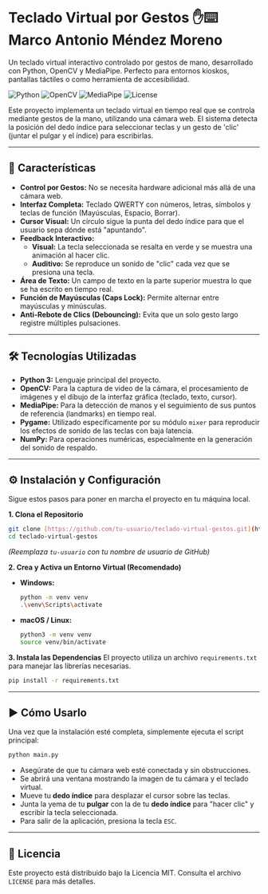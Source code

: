 # Teclado Virtual por Gestos ✋⌨️ Marco Antonio Méndez Moreno

Un teclado virtual interactivo controlado por gestos de mano, desarrollado con Python, OpenCV y MediaPipe. Perfecto para entornos kioskos, pantallas táctiles o como herramienta de accesibilidad.

![Python](https://img.shields.io/badge/Python-3.11+-blue.svg)
![OpenCV](https://img.shields.io/badge/OpenCV-4.x-green.svg)
![MediaPipe](https://img.shields.io/badge/MediaPipe-0.10+-orange.svg)
![License](https://img.shields.io/badge/License-MIT-yellow.svg)

Este proyecto implementa un teclado virtual en tiempo real que se controla mediante gestos de la mano, utilizando una cámara web. El sistema detecta la posición del dedo índice para seleccionar teclas y un gesto de 'clic' (juntar el pulgar y el índice) para escribirlas.

---

## 🚀 Características

* **Control por Gestos:** No se necesita hardware adicional más allá de una cámara web.
* **Interfaz Completa:** Teclado QWERTY con números, letras, símbolos y teclas de función (Mayúsculas, Espacio, Borrar).
* **Cursor Visual:** Un círculo sigue la punta del dedo índice para que el usuario sepa dónde está "apuntando".
* **Feedback Interactivo:**
    * **Visual:** La tecla seleccionada se resalta en verde y se muestra una animación al hacer clic.
    * **Auditivo:** Se reproduce un sonido de "clic" cada vez que se presiona una tecla.
* **Área de Texto:** Un campo de texto en la parte superior muestra lo que se ha escrito en tiempo real.
* **Función de Mayúsculas (Caps Lock):** Permite alternar entre mayúsculas y minúsculas.
* **Anti-Rebote de Clics (Debouncing):** Evita que un solo gesto largo registre múltiples pulsaciones.

---

## 🛠️ Tecnologías Utilizadas

* **Python 3:** Lenguaje principal del proyecto.
* **OpenCV:** Para la captura de video de la cámara, el procesamiento de imágenes y el dibujo de la interfaz gráfica (teclado, texto, cursor).
* **MediaPipe:** Para la detección de manos y el seguimiento de sus puntos de referencia (landmarks) en tiempo real.
* **Pygame:** Utilizado específicamente por su módulo `mixer` para reproducir los efectos de sonido de las teclas con baja latencia.
* **NumPy:** Para operaciones numéricas, especialmente en la generación del sonido de respaldo.

---

## ⚙️ Instalación y Configuración

Sigue estos pasos para poner en marcha el proyecto en tu máquina local.

**1. Clona el Repositorio**
```bash
git clone [https://github.com/tu-usuario/teclado-virtual-gestos.git](https://github.com/tu-usuario/teclado-virtual-gestos.git)
cd teclado-virtual-gestos
```
*(Reemplaza `tu-usuario` con tu nombre de usuario de GitHub)*

**2. Crea y Activa un Entorno Virtual (Recomendado)**
* **Windows:**
    ```bash
    python -m venv venv
    .\venv\Scripts\activate
    ```
* **macOS / Linux:**
    ```bash
    python3 -m venv venv
    source venv/bin/activate
    ```

**3. Instala las Dependencias**
El proyecto utiliza un archivo `requirements.txt` para manejar las librerías necesarias.
```bash
pip install -r requirements.txt
```

---

## ▶️ Cómo Usarlo

Una vez que la instalación esté completa, simplemente ejecuta el script principal:
```bash
python main.py
```
* Asegúrate de que tu cámara web esté conectada y sin obstrucciones.
* Se abrirá una ventana mostrando la imagen de tu cámara y el teclado virtual.
* Mueve tu **dedo índice** para desplazar el cursor sobre las teclas.
* Junta la yema de tu **pulgar** con la de tu **dedo índice** para "hacer clic" y escribir la tecla seleccionada.
* Para salir de la aplicación, presiona la tecla `ESC`.

---

## 📄 Licencia

Este proyecto está distribuido bajo la Licencia MIT. Consulta el archivo `LICENSE` para más detalles.
